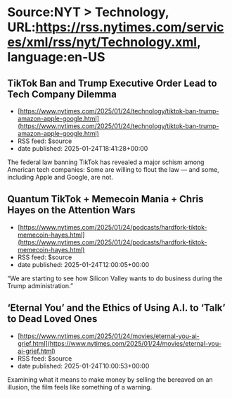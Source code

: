 # Source:NYT > Technology, URL:https://rss.nytimes.com/services/xml/rss/nyt/Technology.xml, language:en-US

## TikTok Ban and Trump Executive Order Lead to Tech Company Dilemma
 - [https://www.nytimes.com/2025/01/24/technology/tiktok-ban-trump-amazon-apple-google.html](https://www.nytimes.com/2025/01/24/technology/tiktok-ban-trump-amazon-apple-google.html)
 - RSS feed: $source
 - date published: 2025-01-24T18:41:28+00:00

The federal law banning TikTok has revealed a major schism among American tech companies: Some are willing to flout the law — and some, including Apple and Google, are not.

## Quantum TikTok + Memecoin Mania + Chris Hayes on the Attention Wars
 - [https://www.nytimes.com/2025/01/24/podcasts/hardfork-tiktok-memecoin-hayes.html](https://www.nytimes.com/2025/01/24/podcasts/hardfork-tiktok-memecoin-hayes.html)
 - RSS feed: $source
 - date published: 2025-01-24T12:00:05+00:00

“We are starting to see how Silicon Valley wants to do business during the Trump administration.”

## ‘Eternal You’ and the Ethics of Using A.I. to ‘Talk’ to Dead Loved Ones
 - [https://www.nytimes.com/2025/01/24/movies/eternal-you-ai-grief.html](https://www.nytimes.com/2025/01/24/movies/eternal-you-ai-grief.html)
 - RSS feed: $source
 - date published: 2025-01-24T10:00:53+00:00

Examining what it means to make money by selling the bereaved on an illusion, the film feels like something of a warning.

